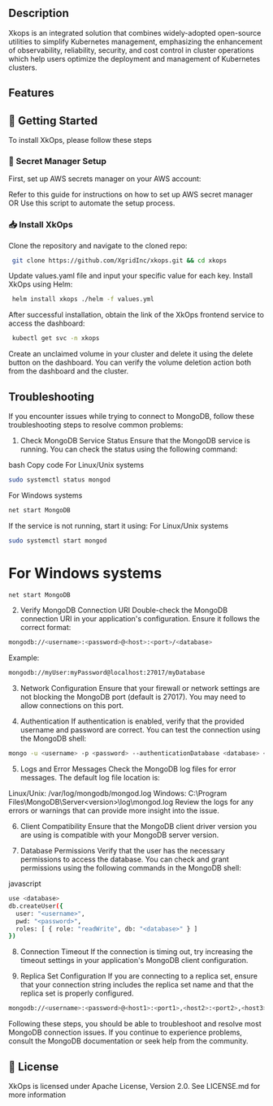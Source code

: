 
## Description
Xkops is an integrated solution that combines widely-adopted open-source utilities to simplify Kubernetes management, emphasizing the enhancement of observability, reliability, security, and cost control in cluster operations which help users optimize the deployment and management of Kubernetes clusters.

## Features

## 📒 Getting Started
To install XkOps, please follow these steps

### 🔐 Secret Manager Setup
First, set up AWS secrets manager on your AWS account:

Refer to this guide for instructions on how to set up AWS secret manager OR
Use this script to automate the setup process.
### 📥 Install XkOps
Clone the repository and navigate to the cloned repo:
```bash
 git clone https://github.com/XgridInc/xkops.git && cd xkops
```
Update values.yaml file and input your specific value for each key.
Install XkOps using Helm:
```bash
 helm install xkops ./helm -f values.yml
```

After successful installation, obtain the link of the XkOps frontend service to access the dashboard:
```bash
 kubectl get svc -n xkops
```
Create an unclaimed volume in your cluster and delete it using the delete button on the dashboard. You can verify the volume deletion action both from the dashboard and the cluster.

## Troubleshooting
If you encounter issues while trying to connect to MongoDB, follow these troubleshooting steps to resolve common problems:

1. Check MongoDB Service Status
Ensure that the MongoDB service is running. You can check the status using the following command:

bash
Copy code
For Linux/Unix systems
```bash
sudo systemctl status mongod
```
For Windows systems
```bash
net start MongoDB
```
If the service is not running, start it using:
For Linux/Unix systems
```bash
sudo systemctl start mongod
```

# For Windows systems
```bash
net start MongoDB
```
2. Verify MongoDB Connection URI
Double-check the MongoDB connection URI in your application's configuration. Ensure it follows the correct format:
```bash
mongodb://<username>:<password>@<host>:<port>/<database>
```
Example:
```bash
mongodb://myUser:myPassword@localhost:27017/myDatabase
```

3. Network Configuration
Ensure that your firewall or network settings are not blocking the MongoDB port (default is 27017). You may need to allow connections on this port.

4. Authentication
If authentication is enabled, verify that the provided username and password are correct. You can test the connection using the MongoDB shell:
```bash
mongo -u <username> -p <password> --authenticationDatabase <database> <host>:<port>
```

5. Logs and Error Messages
Check the MongoDB log files for error messages. The default log file location is:

Linux/Unix: /var/log/mongodb/mongod.log
Windows: C:\Program Files\MongoDB\Server\<version>\log\mongod.log
Review the logs for any errors or warnings that can provide more insight into the issue.

6. Client Compatibility
Ensure that the MongoDB client driver version you are using is compatible with your MongoDB server version.

7. Database Permissions
Verify that the user has the necessary permissions to access the database. You can check and grant permissions using the following commands in the MongoDB shell:

javascript
```bash
use <database>
db.createUser({
  user: "<username>",
  pwd: "<password>",
  roles: [ { role: "readWrite", db: "<database>" } ]
})
```

8. Connection Timeout
If the connection is timing out, try increasing the timeout settings in your application's MongoDB client configuration.

9. Replica Set Configuration
If you are connecting to a replica set, ensure that your connection string includes the replica set name and that the replica set is properly configured.

```bash
mongodb://<username>:<password>@<host1>:<port1>,<host2>:<port2>,<host3>:<port3>/?replicaSet=<replicaSetName>
```
Following these steps, you should be able to troubleshoot and resolve most MongoDB connection issues. If you continue to experience problems, consult the MongoDB documentation or seek help from the community.

## 🧾 License
XkOps is licensed under Apache License, Version 2.0. See LICENSE.md for more information



